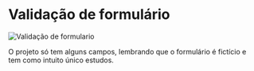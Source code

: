 <h1> Validação de formulário </h1>
<img src="https://user-images.githubusercontent.com/83230961/160631829-d0b596ca-7e68-48db-b251-9aeaa2cb5488.png" alt="Validação de formulario" />


<p> O projeto só tem alguns campos, lembrando que o formulário é fictício e tem como intuito único estudos. </p>
